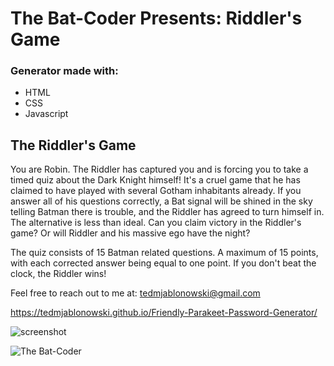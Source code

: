 # The Bat-Coder Presents: Riddler's Game

### Generator made with:

* HTML
* CSS
* Javascript

## The Riddler's Game

You are Robin. The <span>Riddler</span> has captured you and is forcing you to take a timed quiz about the Dark Knight himself! It's a cruel game that he has claimed to have played with several Gotham inhabitants already. If you answer all of his questions correctly, a Bat signal will be shined in the sky telling Batman there is trouble, and the Riddler has agreed to turn himself in. The alternative is less than ideal. Can you claim victory in the <span>Riddler's</span> game? Or will <span>Riddler</span> and his massive ego have the night?

The quiz consists of 15 Batman related questions. A maximum of 15 points, with each corrected answer being equal to one point. If you don't beat the clock, the Riddler wins!


Feel free to reach out to me at:
tedmjablonowski@gmail.com

https://tedmjablonowski.github.io/Friendly-Parakeet-Password-Generator/

![screenshot](https://github.com/tedmjablonowski/Friendly-Parakeet-Password-Generator/blob/main/assets/images/Screenshot.jpg)

![The Bat-Coder](https://github.com/tedmjablonowski/Ted-Jablonowski-s-Portfolio/blob/main/assets/images/bat-png.png)
